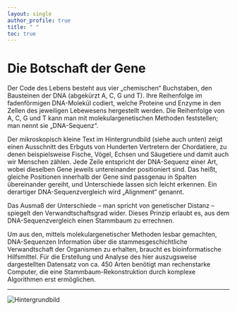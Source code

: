 ```yaml
---
layout: single
author_profile: true
title: " "
toc: true
---
```


# Die Botschaft der Gene

Der Code des Lebens besteht aus vier „chemischen“ Buchstaben, den Bausteinen der DNA (abgekürzt A, C, G und T). Ihre Reihenfolge im fadenförmigen DNA-Molekül codiert, welche Proteine und Enzyme in den Zellen des jeweiligen Lebewesens hergestellt werden. Die Reihenfolge von A, C, G und T kann man mit molekulargenetischen Methoden feststellen; man nennt sie „DNA-Sequenz“.  


Der mikroskopisch kleine Text im Hintergrundbild (siehe auch unten) zeigt einen Ausschnitt des Erbguts von Hunderten Vertretern der Chordatiere, zu denen beispielsweise Fische, Vögel, Echsen und Säugetiere und damit auch wir Menschen zählen. Jede Zeile entspricht der DNA-Sequenz einer Art, wobei dieselben Gene jeweils untereinander positioniert sind. Das heißt, gleiche Positionen innerhalb der Gene sind passgenau in Spalten übereinander gereiht, und Unterschiede lassen sich leicht erkennen. Ein derartiger DNA-Sequenzvergleich wird „Alignment“ genannt.  


Das Ausmaß der Unterschiede – man spricht von genetischer Distanz – spiegelt den Verwandtschaftsgrad wider. Dieses Prinzip erlaubt es, aus dem DNA-Sequenzvergleich einen Stammbaum zu errechnen.  


Um aus den, mittels molekulargenetischer Methoden lesbar gemachten, DNA-Sequenzen Information über die stammesgeschichtliche Verwandtschaft der Organismen zu erhalten, braucht es bioinformatische Hilfsmittel. Für die Erstellung und Analyse des hier auszugsweise dargestellten Datensatz von ca. 450 Arten benötigt man rechenstarke Computer, die eine Stammbaum-Rekonstruktion durch komplexe Algorithmen erst ermöglichen.  


***

![Hintergrundbild](datafiles/Alignment_small.jpg)



